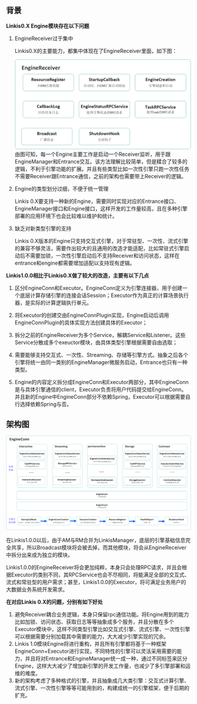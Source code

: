 ## 背景

**Linkis0.X Engine模块存在以下问题**

1. EngineReceiver过于集中

   Linkis0.X的主要能力，都集中体现在了EngineReceiver里面，如下图：

   ![EngineReceiver](../../../Images/Architecture/EngineConn/EngineReceiver.png)
   由图可知，每一个Engine主要工作是启动一个Receiver监听，用于跟EngineManager和Entrance交互。该方法理解比较简单，但是糅合了较多的逻辑，不利于引擎功能的扩展。并且有些类型比如一次性引擎只跑一次性任务不需要Receiver跟Entrance通信，之前的架构也需要带上Receiver的逻辑。

2. Engine的类型划分过细，不便于统一管理

   Linkis 0.X要支持一种新的Engine，需要同时实现对应的Entrance接口、EngineManager接口和Engine接口，这样开发的工作量较高，且在多种引擎部署的应用环境下也会比较难以维护和统计。

3. 缺乏对新类型引擎的支持

   Linkis 0.X版本的Engine只支持交互式引擎，对于常驻型、一次性、流式引擎的兼容不够灵活，需要作出较大的且通用的改造才能适配，比如常驻式引擎启动后不需要加锁，一次性引擎启动后不支持Receiver和访问状态，这样在entrance和engine都需要增加适配以支持现有逻辑。

**Linkis1.0.0相比于Linkis0.X做了较大的改造，主要有以下几点**

1. 区分EngineConn和Executor。EngineConn定义为引擎连接器，用于创建一个底层计算存储引擎的连接会话Session；Executor作为真正的计算场景执行器，是实际的计算逻辑执行单元。

2. 将Executor的创建交由EngineConnPlugin实现，Engine启动后调用EngineConnPlugin的具体实现方法创建具体的Executor；

3. 拆分之前的EngineReceiver为多个Service，解耦Service和Listener。这些Service分散成多个exeuctor模块，由具体类型引擎根据需要自由选取；

4. 需要能够支持交互式、一次性、Streaming、存储等引擎方式。抽象之后各个引擎将统一由同一类别的EngineManager微服务启动，Entrance也只有一种类型。

5. Engine的内容定义拆分成EngineConn和Executor两部分，其中EngineConn是与具体引擎通信的client，Executor负责将用户代码提交给EngineConn。并且新的Engine中EngineConn部分不依赖Spring，Executor可以根据需要自行选择依赖Spring与否。

## 架构图

![EngineConn](../../../Images/Architecture/EngineConn/EngineConn1.0.png)

在Linkis1.0.0以后，由于AM与RM合并为LinkisManager，底层的引擎基础信息完全共享，所以Broadcast模块将会被去掉，而其他模块，将会从EngineReceiver中拆分出来成为独立的模块。

Linkis1.0.0的EngineReceiver将会更加纯粹，本身只会处理RPC请求，并且会根据Executor的类别不同，其RPCService也会不尽相同，将能满足全部的交互式、流式和常驻型的用户需求；甚至，Linkis1.0.0的Executor，将可满足业务用户的大数据业务系统开发需求。

**在对应Linkis 0.X的问题，分别有如下好处**

1. 避免Receiver耦合业务逻辑，本身只保留rpc通信功能。将Engine用到的能力比如加锁、访问状态、获取日志等等抽象成多个服务，并且分散在多个Executor模块中，这样不同类型引擎比如交互式引擎、流式引擎、一次性引擎可以根据需要分别加载其中需要的能力，大大减少引擎实现的冗余。
2. Linkis 1.0模块Engine将进行重构，并且所有引擎都将基于一种框架EngineConn+Executor进行实现，不同特性的引擎可以灵活采用需要的能力，并且将对Entrance和EngineManager统一成一种，通过不同标签来区分Engine，这样大大减少了增加新引擎的开发工作量，也减少了多引擎部署和运维的难度。
3. 新的架构考虑了多种格式的引擎，并且抽象成几大类引擎：交互式计算引擎、流式引擎、一次性引擎等等可能用到的，构建成统一的引擎框架，便于后期的扩充。